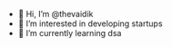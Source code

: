 - 👋 Hi, I’m @thevaidik
- 👀 I’m interested in developing startups
- 🌱 I’m currently learning dsa


<!---
thevaidik/thevaidik is a ✨ special ✨ repository because its `README.md` (this file) appears on your GitHub profile.
You can click the Preview link to take a look at your changes.
--->
